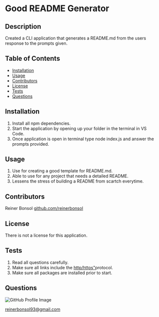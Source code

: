 # Good README Generator 
## Description 
Created a CLI application that generates a README.md from the users response to the prompts given. 
## Table of Contents 
* [Installation](#installation) 
* [Usage](#usage) 
* [Contributors](#contributors) 
* [License](#license) 
* [Tests](#tests) 
* [Questions](#questions) 
 
## Installation 
1.  Install all npm dependencies.  
2.  Start the application by opening up your folder in the terminal in VS Code.  
3.  Once application is open in terminal type node index.js and answer the prompts provided. 
 
## Usage 
1.  Use for creating a good template for README.md.  
2.  Able to use for any project that needs a detailed README.  
3.  Lessens the stress of building a README from scartch everytime.  
 
## Contributors 
Reiner Bonsol [github.com/reinerbonsol](https://github.com/reinerbonsol) 
## License 
There is not a license for this application. 
## Tests 
1.  Read all questions carefully.  
2.  Make sure all links include the [http/https"]("http/https")protocol.  
3.  Make sure all packages are installed prior to start.  
 
## Questions 
![GitHub Profile Image](https://avatars.githubusercontent.com/u/60278309?) 
 reinerbonsol93@gmail.com